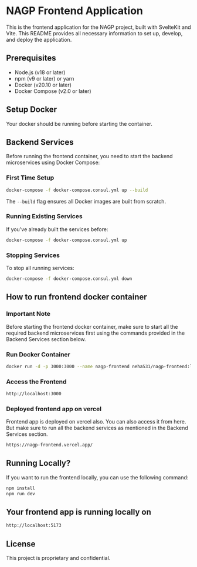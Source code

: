 # NAGP Frontend Application

This is the frontend application for the NAGP project, built with SvelteKit and Vite. This README provides all necessary information to set up, develop, and deploy the application.

## Prerequisites

- Node.js (v18 or later)
- npm (v9 or later) or yarn
- Docker (v20.10 or later)
- Docker Compose (v2.0 or later)


## Setup Docker
Your docker should be running before starting the container.

## Backend Services

Before running the frontend container, you need to start the backend microservices using Docker Compose:

### First Time Setup

```bash
docker-compose -f docker-compose.consul.yml up --build
```

The `--build` flag ensures all Docker images are built from scratch.

### Running Existing Services

If you've already built the services before:

```bash
docker-compose -f docker-compose.consul.yml up
```

### Stopping Services

To stop all running services:

```bash
docker-compose -f docker-compose.consul.yml down
```


## How to run frontend docker container

### Important Note
Before starting the frontend docker container, make sure to start all the required backend microservices first using the commands provided in the Backend Services section below.

### Run Docker Container

```bash
docker run -d -p 3000:3000 --name nagp-frontend neha531/nagp-frontend:latest
```

### Access the Frontend

```bash
http://localhost:3000
```

### Deployed frontend app on vercel

Frontend app is deployed on vercel also. You can also access it from here. But make sure to run all the backend services as mentioned in the Backend Services section.

```bash
https://nagp-frontend.vercel.app/
```
## Running Locally?

If you want to run the frontend locally, you can use the following command:

```bash
npm install
npm run dev
```
## Your frontend app is running locally on
 ```bash
http://localhost:5173
```

## License

This project is proprietary and confidential.
